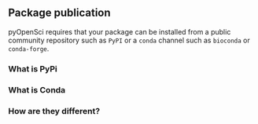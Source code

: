 ## Package publication 

pyOpenSci requires that your package can be installed from a public community 
repository such as `PyPI` or a `conda` channel such as `bioconda` or `conda-forge`.

### What is PyPi 

### What is Conda 

### How are they different?
